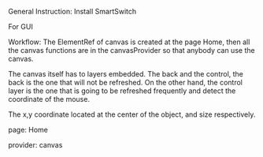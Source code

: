 General Instruction:
Install SmartSwitch


For GUI

Workflow:
The ElementRef of canvas is created at the page Home, then all the canvas functions are in the canvasProvider so that anybody can use the canvas.

The canvas itself has to layers embedded. The back and the control, the back is the one that will not be refreshed. On the other hand, the control layer is the one that is going to be refreshed frequently and detect the coordinate of the mouse.

The x,y coordinate located at the center of the object, and size respectively.

page:
Home

provider:
canvas
